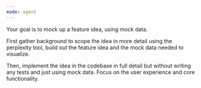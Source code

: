 ```yaml
---
mode: agent
---
```


Your goal is to mock up a feature idea, using mock data.

First gather background to scope the idea in more detail using the perplexity tool, build out the feature idea and the mock data needed to visualize.

Then, implement the idea in the codebase in full detail but without writing any tests and just using mock data. Focus on the user experience and core functionality.
